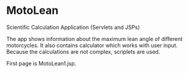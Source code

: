 # MotoLean
Scientific Calculation Application (Servlets and JSPs)

The app shows information about the maximum lean angle of different motorcycles.
It also contains calculator which works with user input.
Because the calculations are not complex, scriplets are used.

First page is MotoLean1.jsp.
